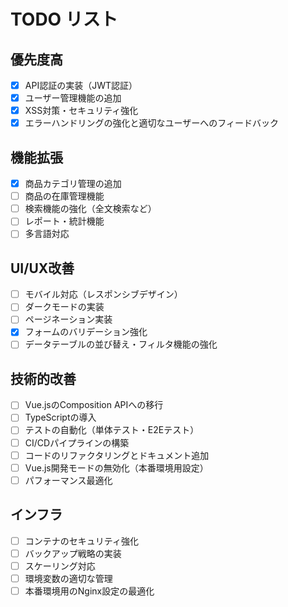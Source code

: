 # TODO リスト

## 優先度高

- [x] API認証の実装（JWT認証）
- [x] ユーザー管理機能の追加
- [x] XSS対策・セキュリティ強化
- [x] エラーハンドリングの強化と適切なユーザーへのフィードバック

## 機能拡張

- [x] 商品カテゴリ管理の追加
- [ ] 商品の在庫管理機能
- [ ] 検索機能の強化（全文検索など）
- [ ] レポート・統計機能
- [ ] 多言語対応

## UI/UX改善

- [ ] モバイル対応（レスポンシブデザイン）
- [ ] ダークモードの実装
- [ ] ページネーション実装
- [x] フォームのバリデーション強化
- [ ] データテーブルの並び替え・フィルタ機能の強化

## 技術的改善

- [ ] Vue.jsのComposition APIへの移行
- [ ] TypeScriptの導入
- [ ] テストの自動化（単体テスト・E2Eテスト）
- [ ] CI/CDパイプラインの構築
- [ ] コードのリファクタリングとドキュメント追加
- [ ] Vue.js開発モードの無効化（本番環境用設定）
- [ ] パフォーマンス最適化

## インフラ

- [ ] コンテナのセキュリティ強化
- [ ] バックアップ戦略の実装
- [ ] スケーリング対応
- [ ] 環境変数の適切な管理
- [ ] 本番環境用のNginx設定の最適化